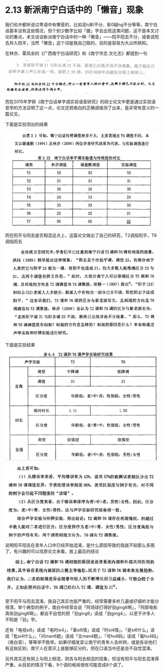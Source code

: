 # 2.13 新派南宁白话中的「懒音」现象

我们也许都听说过粤语中有懒音的，比如泥n来l不分，影0疑ng不分等等，南宁白话基本没有这些情况，但个别少数字比如「握」字会出现这类问题，这不是本文讨论的重点。本文谈谈新派南宁白话中的一种「懒音」——阳平阳去不分，或者说阳去并入阳平，当然「懒音」这个词是我自己取的，目的是容易为大众所熟知。

在林亦、覃凤余的《广西南宁白话研究》和《南宁市志.文化志》都提到一句

![](/img/section2.13/import.png)

![](/img/section2.13/import2.png)

而在2015年罗婷《南宁白话单字调实验语音研究》的硕士论文中更是通过实验语音学的方法证明了这一点，论文还把南白的正确调值测了出来，是非常有意义的一篇论文。

下面是实验测出的结果

![](/img/section2.13/import3.png)

而在阳平与阳去是否相混这点上，这篇论文做出了自己的研究，T2调指阳平，T6调指阳去

![](/img/section2.13/import4.png)

下面是实验结果

![](/img/section2.13/import5.png)

![](/img/section2.13/import6.png)

说明阳平阳去在青年人口中已经开始混淆，是什么原因导致的我就不贴那么多图了，有兴趣的可以找原论文来看，放上最后的结论

![](/img/section2.13/import7.png)

至于阳平与阳去混淆，我自己其实也挺严重的，经常需要多听几遍或仔细听才能分得清，举个典型的例子，南白中经常会说「阿场球打得好劲ging6啊」，「阿部电影真係劲ging6啊」，都会不自觉的把「劲ging6」读成「劲ging4」，以至于许多人不知是「劲」字。

还有「电视si6」读成「电时si4」，「事si6情」读成「时si4情」，「是si6什么」读成「匙si4什么」，「问man6题」读成「文man4题」，「号hu6码」读成「毫hu4码」（南白音），等等举不胜举。如果仔细发音让南宁的青年人去听辨，或是告诉他们有这些区别，南宁人在意识上是能够区分的，但在口语当中还是会不自觉混淆。

另外其实还有阴上与阳上相混、阴去与阳去相混的现象，但没有阳平与阳去混淆得严重，从目前的情况下看，9个调的格局很有可能变成8个调了。

